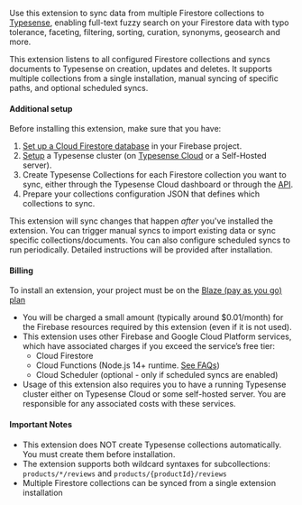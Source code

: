 Use this extension to sync data from multiple Firestore collections to [Typesense](https://typesense.org/), enabling
full-text fuzzy search on your Firestore data with typo tolerance, faceting, filtering, sorting, curation, synonyms,
geosearch and more.

This extension listens to all configured Firestore collections and syncs documents to Typesense on creation, updates
and deletes. It supports multiple collections from a single installation, manual syncing of specific paths, and
optional scheduled syncs.

#### Additional setup

Before installing this extension, make sure that you have:

1. [Set up a Cloud Firestore database](https://firebase.google.com/docs/firestore/quickstart) in your Firebase project.
2. [Setup](https://typesense.org/docs/guide/install-typesense.html) a Typesense cluster
  (on [Typesense Cloud](https://cloud.typesense.org) or a Self-Hosted server).
3. Create Typesense Collections for each Firestore collection you want to sync, either through the Typesense Cloud
  dashboard or through the [API](https://typesense.org/docs/api/collections.html#create-a-collection).
4. Prepare your collections configuration JSON that defines which collections to sync.

This extension will sync changes that happen _after_ you've installed the extension. You can trigger manual syncs
to import existing data or sync specific collections/documents. You can also configure scheduled syncs to run
periodically. Detailed instructions will be provided after installation.

#### Billing

To install an extension, your project must be on the [Blaze (pay as you go) plan](https://firebase.google.com/pricing)

- You will be charged a small amount (typically around $0.01/month) for the Firebase resources required by this extension (even if it is not used).
- This extension uses other Firebase and Google Cloud Platform services, which have associated charges if you exceed the service’s free tier:
    - Cloud Firestore
    - Cloud Functions (Node.js 14+ runtime. [See FAQs](https://firebase.google.com/support/faq#expandable-24))
    - Cloud Scheduler (optional - only if scheduled syncs are enabled)
- Usage of this extension also requires you to have a running Typesense cluster either on Typesense Cloud or some
  self-hosted server. You are responsible for any associated costs with these services.

#### Important Notes

- This extension does NOT create Typesense collections automatically. You must create them before installation.
- The extension supports both wildcard syntaxes for subcollections: `products/*/reviews` and `products/{productId}/reviews`
- Multiple Firestore collections can be synced from a single extension installation
